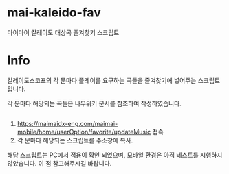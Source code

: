 # mai-kaleido-fav
마이마이 칼레이도 대상곡 즐겨찾기 스크립트

# Info

칼레이도스코프의 각 문마다 플레이를 요구하는 곡들을 즐겨찾기에 넣어주는 스크립트입니다.


각 문마다 해당되는 곡들은 나무위키 문서를 참조하여 작성하였습니다.

##

1. https://maimaidx-eng.com/maimai-mobile/home/userOption/favorite/updateMusic 접속
2. 각 문마다 해당되는 스크립트를 주소창에 복사.

해당 스크립트는 PC에서 적용이 확인 되었으며, 모바일 환경은 아직 테스트를 시행하지 않았습니다.
이 점 참고해주시길 바랍니다.
